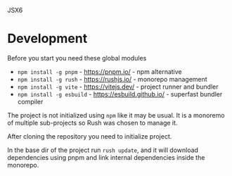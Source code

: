 JSX6

# Development

Before you start you need these global modules
- `npm install -g pnpm` - https://pnpm.io/ - npm alternative
- `npm install -g rush` - https://rushjs.io/ - monorepo management
- `npm install -g vite` - https://vitejs.dev/ - project runner and bundler
- `npm install -g esbuild` - https://esbuild.github.io/ - superfast bundler compiler

The project is not initialized using `npm` like it may be usual. It is a monoremo of multiple sub-projects
so Rush was chosen to manage it.

After cloning the repository you need to initialize  project.

In the base dir of the project run `rush update`, and it will download dependencies using pnpm and link internal dependencies inside the monorepo.


